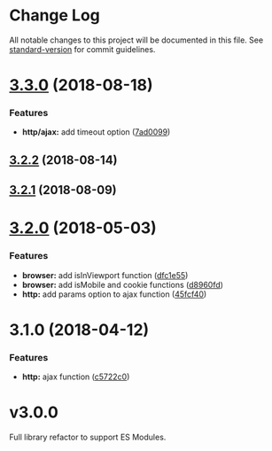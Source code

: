 # Change Log

All notable changes to this project will be documented in this file. See [standard-version](https://github.com/conventional-changelog/standard-version) for commit guidelines.

<a name="3.3.0"></a>
# [3.3.0](https://github.com/chaordic/commons-js/compare/v3.2.2...v3.3.0) (2018-08-18)


### Features

* **http/ajax:** add timeout option ([7ad0099](https://github.com/chaordic/commons-js/commit/7ad0099))



<a name="3.2.2"></a>
## [3.2.2](https://github.com/chaordic/commons-js/compare/v3.2.1...v3.2.2) (2018-08-14)



<a name="3.2.1"></a>
## [3.2.1](https://github.com/chaordic/commons-js/compare/v3.2.0...v3.2.1) (2018-08-09)



<a name="3.2.0"></a>
# [3.2.0](https://git.neemu.com/frontend/frontend-lib-commons-js/compare/v3.1.0...v3.2.0) (2018-05-03)


### Features

* **browser:** add isInViewport function ([dfc1e55](https://git.neemu.com/frontend/frontend-lib-commons-js/commits/dfc1e55))
* **browser:** add isMobile and cookie functions ([d8960fd](https://git.neemu.com/frontend/frontend-lib-commons-js/commits/d8960fd))
* **http:** add params option to ajax function ([45fcf40](https://git.neemu.com/frontend/frontend-lib-commons-js/commits/45fcf40))



<a name="3.1.0"></a>
# 3.1.0 (2018-04-12)


### Features

* **http:** ajax function ([c5722c0](https://git.neemu.com/frontend/frontend-lib-commons-js/commits/c5722c0))



# v3.0.0

Full library refactor to support ES Modules.
